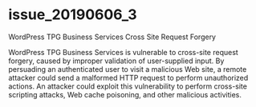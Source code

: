 # issue_20190606_3
WordPress TPG Business Services Cross Site Request Forgery

WordPress TPG Business Services is vulnerable to cross-site request forgery, caused by
improper validation of user-supplied input. By persuading an authenticated user to visit 
a malicious Web site, a remote attacker could send a malformed HTTP request to 
perform unauthorized actions. An attacker could exploit this vulnerability to perform 
cross-site scripting attacks, Web cache poisoning, and other malicious activities.
